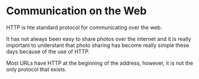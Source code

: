# Communication on the Web 

HTTP is hte standard protocol for communicating over the web. 

It has not always been easy to share photos over the internet and it is really important to understant that photo sharing has become really simple these days because of the use of HTTP.

Most URLs have HTTP at the beginning of the address, however, it is not the only protocol that exists. 

